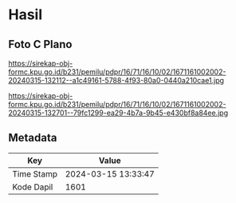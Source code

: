 # Hasil

## Foto C Plano

https://sirekap-obj-formc.kpu.go.id/b231/pemilu/pdpr/16/71/16/10/02/1671161002002-20240315-132112--a1c49161-5788-4f93-80a0-0440a210cae1.jpg

https://sirekap-obj-formc.kpu.go.id/b231/pemilu/pdpr/16/71/16/10/02/1671161002002-20240315-132701--79fc1299-ea29-4b7a-9b45-e430bf8a84ee.jpg


## Metadata

| Key        | Value               |
| ---------- | ------------------- |
| Time Stamp | 2024-03-15 13:33:47 |
| Kode Dapil | 1601                |



